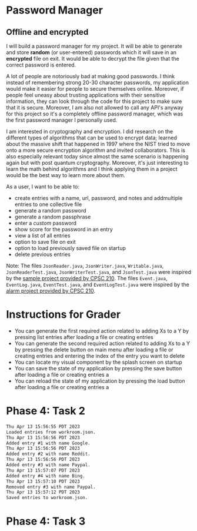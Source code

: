 # Password Manager

## Offline and encrypted


I will build a password manager for my project. It will be able to generate and store **random** (or user-entered) 
passwords which it will save in an **encrypted** file on exit. It would be able to decrypt the file given that the 
correct password is entered.

A lot of people are notoriously bad at making good passwords. I think instead of remembering strong 20-30 character 
passwords, my application would make it easier for people to secure themselves online. Moreover, if people feel 
uneasy about trusting applications with their sensitive information, they can look through the code for this project
to make sure that it is secure. Moreover, I am also not allowed to call any API's anyway for this project so it's a 
completely offline password manager, which was the first password manager I personally used. 

I am interested in cryptography and encryption. I did research on the different types of algorithms that can be 
used to encrypt data; learned about the massive shift that happened in 1997 where the NIST tried to move onto a more
secure encryption algorithm and invited collaborators. This is also especially relevant today since almost the same
scenario is happening again but with post quantum cryptography. Moreover, it's just interesting to learn the math 
behind algorithms and I think applying them in a project would be the best way to learn more about them. 


As a user, I want to be able to:
- create entries with a name, url, password, and notes and addmultiple entries to one collective file
- generate a random password
- generate a random passphrase
- enter a *custom* password
- show score for the password in an entry 
- view a list of all entries
- option to save file on exit
- option to load previously saved file on startup
- delete previous entries

[//]: # (Stretch Goals: Not Implemented Yet)

[//]: # (- view a specific previous entry using any of the entry fields or index )

[//]: # (- specify a *minimum* entropy for the generated password)

[//]: # (- edit previous entries to change any of the fields)

[//]: # (- **encrypt** the file when I'm done using it)

[//]: # (- **decrypt** the file using a password)

[//]: # (- store the encrypted file on my computer and have it be easily transportable)

Note: The files `JsonReader.java`, `JsonWriter.java`, `Writable.java`, `JsonReaderTest.java`, `JsonWriterTest.java`, and 
`JsonTest.java` were inspired by the 
[sample project provided by CPSC 210](https://github.students.cs.ubc.ca/CPSC210/JsonSerializationDemo.git). The files
`Event.java`, `EventLog.java`, `EventTest.java`, and `EventLogTest.java` were inspired by the [alarm project provided by
CPSC 210](https://github.students.cs.ubc.ca/CPSC210/AlarmSystem).

# Instructions for Grader

- You can generate the first required action related to adding Xs to a Y by pressing list entries
after loading a file or creating entries
- You can generate the second required action related to adding Xs to a Y by pressing the delete button on main menu
after loading a file or creating entries and entering the index of the entry you want to delete
- You can locate my visual component by the splash screen on startup
- You can save the state of my application by pressing the save button after loading a file or creating entries a
- You can reload the state of my application by pressing the load button after loading a file or creating entries a

# Phase 4: Task 2

```dtd
Thu Apr 13 15:56:55 PDT 2023
Loaded entries from workroom.json.
Thu Apr 13 15:56:56 PDT 2023
Added entry #1 with name Google.
Thu Apr 13 15:56:56 PDT 2023
Added entry #2 with name Reddit.
Thu Apr 13 15:56:56 PDT 2023
Added entry #3 with name Paypal.
Thu Apr 13 15:57:07 PDT 2023
Added entry #4 with name Bing.
Thu Apr 13 15:57:10 PDT 2023
Removed entry #3 with name Paypal.
Thu Apr 13 15:57:12 PDT 2023
Saved entries to workroom.json.
```

# Phase 4: Task 3